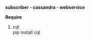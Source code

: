 <b> subscriber - cassandra - webservice </b> <br/>

<b> Require </b> <br/>
1. cql <br/>
pip install cql <br/> <br/>
